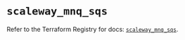 # `scaleway_mnq_sqs`

Refer to the Terraform Registry for docs: [`scaleway_mnq_sqs`](https://registry.terraform.io/providers/scaleway/scaleway/2.57.0/docs/resources/mnq_sqs).
